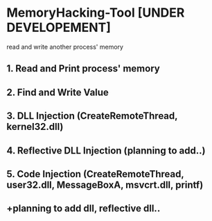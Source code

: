 # MemoryHacking-Tool [UNDER DEVELOPEMENT]
read and write another process' memory

## 1. Read and Print process' memory

## 2. Find and Write Value

## 3. DLL Injection (CreateRemoteThread, kernel32.dll)

## 4. Reflective DLL Injection (planning to add..)

## 5. Code Injection (CreateRemoteThread, user32.dll, MessageBoxA, msvcrt.dll, printf)

## +planning to add dll, reflective dll..
